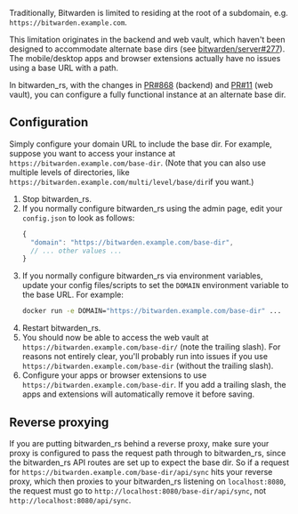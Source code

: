 Traditionally, Bitwarden is limited to residing at the root of a subdomain, e.g. `https://bitwarden.example.com`.

This limitation originates in the backend and web vault, which haven't been designed to accommodate alternate base dirs (see [bitwarden/server#277](/bitwarden/server/issues/277)). The mobile/desktop apps and browser extensions actually have no issues using a base URL with a path.

In bitwarden_rs, with the changes in [PR#868](https://github.com/dani-garcia/bitwarden_rs/pull/868) (backend) and [PR#11](https://github.com/dani-garcia/bw_web_builds/pull/11) (web vault), you can configure a fully functional instance at an alternate base dir.

## Configuration

Simply configure your domain URL to include the base dir. For example, suppose you want to access your instance at `https://bitwarden.example.com/base-dir`. (Note that you can also use multiple levels of directories, like `https://bitwarden.example.com/multi/level/base/dir`if you want.)

1. Stop bitwarden_rs.
2. If you normally configure bitwarden_rs using the admin page, edit your `config.json` to look as follows:
    ```javascript
    {
      "domain": "https://bitwarden.example.com/base-dir",
      // ... other values ...
    }
    ```
3. If you normally configure bitwarden_rs via environment variables, update your config files/scripts to set the `DOMAIN` environment variable to the base URL. For example:
   ```sh
   docker run -e DOMAIN="https://bitwarden.example.com/base-dir" ...
   ```
4. Restart bitwarden_rs.
5. You should now be able to access the web vault at `https://bitwarden.example.com/base-dir/` (note the trailing slash). For reasons not entirely clear, you'll probably run into issues if you use `https://bitwarden.example.com/base-dir` (without the trailing slash).
6. Configure your apps or browser extensions to use `https://bitwarden.example.com/base-dir`. If you add a trailing slash, the apps and extensions will automatically remove it before saving.

## Reverse proxying

If you are putting bitwarden_rs behind a reverse proxy, make sure your proxy is configured to pass the request path through to bitwarden_rs, since the bitwarden_rs API routes are set up to expect the base dir. So if a request for `https://bitwarden.example.com/base-dir/api/sync` hits your reverse proxy, which then proxies to your bitwarden_rs listening on `localhost:8080`, the request must go to `http://localhost:8080/base-dir/api/sync`, not `http://localhost:8080/api/sync`.